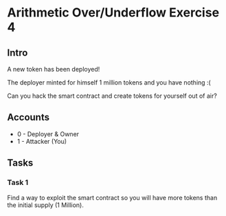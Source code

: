 # Arithmetic Over/Underflow Exercise 4

## Intro
A new token has been deployed!

The deployer minted for himself 1 million tokens and you have nothing :(

Can you hack the smart contract and create tokens for yourself out of air?

## Accounts
* 0 - Deployer & Owner
* 1 - Attacker (You)

## Tasks

### Task 1
Find a way to exploit the smart contract so you will have more tokens than the initial supply (1 Million).